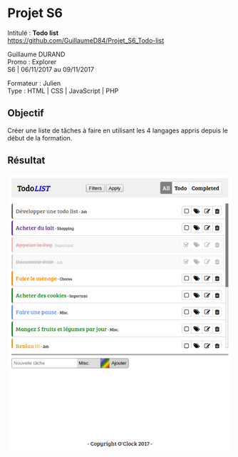 # Projet S6
Intitulé : **Todo list**  
https://github.com/GuillaumeD84/Projet_S6_Todo-list

Guillaume DURAND  
Promo : Explorer  
S6 | 06/11/2017 au 09/11/2017

Formateur : Julien  
Type : HTML | CSS | JavaScript | PHP

## Objectif
Créer une liste de tâches à faire en utilisant les 4 langages appris depuis le début de la formation.

## Résultat
![result](docs/result.png)
